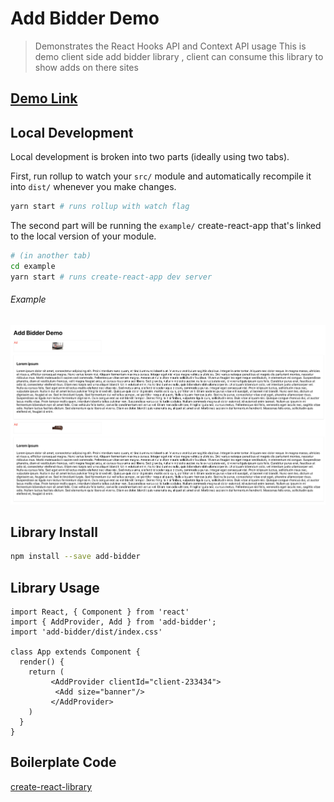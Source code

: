 # Add Bidder Demo
> Demonstrates the React Hooks API and Context API usage
> This is demo client side add bidder library , client can consume this library to show
 adds on there sites

## [Demo Link](https://rupeshpadhye.github.io/add-bidder-demo/)
## Local Development

Local development is broken into two parts (ideally using two tabs).

First, run rollup to watch your `src/` module and automatically recompile it into `dist/` whenever you make changes.

```bash
yarn start # runs rollup with watch flag
```

The second part will be running the `example/` create-react-app that's linked to the local version of your module.

```bash
# (in another tab)
cd example
yarn start # runs create-react-app dev server
```

###### Example 
![Demo Example](screenshots/demo.png)


## Library Install

```bash
npm install --save add-bidder
```

## Library Usage

```tsx
import React, { Component } from 'react'
import { AddProvider, Add } from 'add-bidder';
import 'add-bidder/dist/index.css'

class App extends Component {
  render() {
    return (
         <AddProvider clientId="client-233434">
          <Add size="banner"/>
         </AddProvider>
    )
  }
}
```

## Boilerplate Code 
[create-react-library ](https://github.com/transitive-bullshit/create-react-library)
